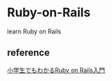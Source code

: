# Ruby-on-Rails
learn Ruby on Rails

## reference
[小学生でもわかるRuby on Rails入門](http://openbook4.me/projects/92)
